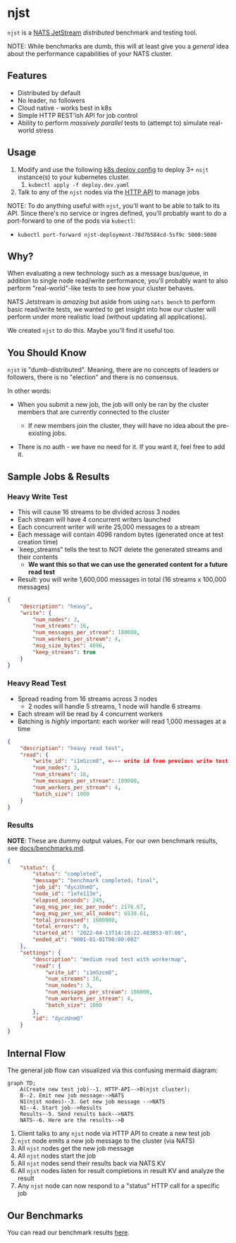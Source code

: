 # njst

`njst` is a [NATS JetStream](https://docs.nats.io/nats-concepts/jetstream) 
_distributed_ benchmark and testing tool.

NOTE: While benchmarks are dumb, this will at least give you a _general_ idea 
about the performance capabilities of your NATS cluster.

## Features

* Distributed by default
* No leader, no followers
* Cloud native - works best in k8s
* Simple HTTP REST'ish API for job control
* Ability to perform *massively parallel* tests to (attempt to) simulate real-world stress

## Usage

1. Modify and use the following [k8s deploy config](./deploy.dev.yaml) to deploy 3+ `nsjt` instance(s)
   to your kubernetes cluster.
    1. `kubectl apply -f deploy.dev.yaml`
2. Talk to any of the `njst` nodes via the [HTTP API](docs/api.md) to manage jobs

NOTE: To do anything useful with `njst`, you'll want to be able to talk to its API.
Since there's no service or ingres defined, you'll probably want to do a port-forward
to one of the pods via `kubectl`:
   * `kubectl port-forward njst-deployment-78d7b584cd-5sf9c 5000:5000`

## Why?

When evaluating a new technology such as a message bus/queue, in addition to
single node read/write performance, you'll probably want to also perform 
"real-world"-like tests to see how your cluster behaves.

NATS Jetstream is _amazing_ but aside from using `nats bench` to perform basic
read/write tests, we wanted to get insight into how our cluster will perform
under more realistic load (without updating all applications).

We created `njst` to do this. Maybe you'll find it useful too.

## You Should Know

`njst` is "dumb-distributed". Meaning, there are no concepts of leaders or
followers, there is no "election" and there is no consensus. 

In other words:

* When you submit a new job, the job will only be ran by the cluster members
that are currently connected to the cluster 
  * If new members join the cluster, they will have no idea about the pre-existing
  jobs.

* There is no auth - we have no need for it. If you want it, feel free to add it.

## Sample Jobs & Results

### Heavy Write Test

* This will cause 16 streams to be divided across 3 nodes
* Each stream will have 4 concurrent writers launched
* Each concurrent writer will write 25,000 messages to a stream
* Each message will contain 4096 random bytes (generated once at test creation time)
* `keep_streams" tells the test to NOT delete the generated streams and their contents
  * **We want this so that we can use the generated content for a future read test**
* Result: you will write 1,600,000 messages in total (16 streams x 100,000 messages)

```json
{
	"description": "heavy",
	"write": {
		"num_nodes": 3,
		"num_streams": 16,
		"num_messages_per_stream": 100000,
		"num_workers_per_stream": 4,
		"msg_size_bytes": 4096,
		"keep_streams": true
	}
}
```

### Heavy Read Test

* Spread reading from 16 streams across 3 nodes
  * 2 nodes will handle 5 streams, 1 node will handle 6 streams
* Each stream will be read by 4 concurrent workers
* Batching is *highly* important: each worker will read 1,000 messages at a time

```json
{
	"description": "heavy read test",
	"read": {
		"write_id": "i1mSzcm8", <--- write id from previous write test
		"num_nodes": 3,
		"num_streams": 16,
		"num_messages_per_stream": 100000,
		"num_workers_per_stream": 4,
		"batch_size": 1000
	}
}
```

### Results

**NOTE**: These are dummy output values. For our own benchmark results, see [docs/benchmarks.md](./docs/benchmarks.md).

```json
{
	"status": {
		"status": "completed",
		"message": "benchmark completed; final",
		"job_id": "dyczUnmQ",
		"node_id": "1efe113e",
		"elapsed_seconds": 245,
		"avg_msg_per_sec_per_node": 2176.67,
		"avg_msg_per_sec_all_nodes": 6530.61,
		"total_processed": 1600000,
		"total_errors": 0,
		"started_at": "2022-04-13T14:18:22.483853-07:00",
		"ended_at": "0001-01-01T00:00:00Z"
	},
	"settings": {
		"description": "medium read test with workermap",
		"read": {
			"write_id": "i1mSzcm8",
			"num_streams": 16,
			"num_nodes": 3,
			"num_messages_per_stream": 100000,
			"num_workers_per_stream": 4,
			"batch_size": 1000
		},
		"id": "dyczUnmQ"
	}
}
```


## Internal Flow

The general job flow can visualized via this confusing mermaid diagram:

```mermaid
graph TD;
    A(Create new test job)--1. HTTP-API-->B(njst cluster);
    B--2. Emit new job message-->NATS
    N1(njst nodes)--3. Get new job message -->NATS
    N1--4. Start job-->Results
    Results--5. Send results back-->NATS   
    NATS--6. Here are the results-->B
```
 
1. Client talks to any `njst` node via HTTP API to create a new test job
2. `njst` node emits a new job message to the cluster (via NATS)
3. All `njst` nodes get the new job message
4. All `njst` nodes start the job
5. All `njst` nodes send their results back via NATS KV
6. All `njst` nodes listen for result completions in result KV and analyze the result
7. Any `njst` node can now respond to a "status" HTTP call for a specific job

## Our Benchmarks

You can read our benchmark results [here](./docs/benchmarks.md).
